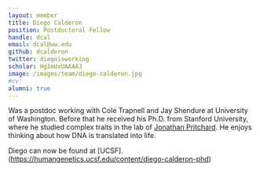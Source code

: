 ```yaml
---
layout: member
title: Diego Calderon
position: Postdoctoral Fellow
handle: dcal
email: dcal@uw.edu
github: dcalderon
twitter: diegoisworking
scholar: Hg1mUxUAAAAJ
image: /images/team/diego-calderon.jpg
#cv: 
alumni: true
---
```


Was a postdoc working with Cole Trapnell and Jay Shendure at University of Washington. Before that he received his Ph.D. from Stanford University, where he studied complex traits in the lab of [Jonathan Pritchard](http://web.stanford.edu/group/pritchardlab/home.html). He enjoys thinking about how DNA is translated into life.

Diego can now be found at [UCSF].(https://humangenetics.ucsf.edu/content/diego-calderon-phd)